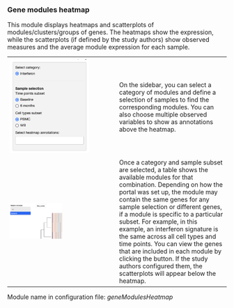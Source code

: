 ### Gene modules heatmap
<style>
td { padding: 5px; border-spacing: 5px; }
</style>
This module displays heatmaps and scatterplots of modules/clusters/groups of genes. The heatmaps show the expression, while the scatterplots (if defined by the study authors) show observed measures and the average module expression for each sample.

<table>
<colgroup>
<col style="width: 50%"/>
<col style="width: 60%"/>
</colgroup>
<tbody>
<tr>
	<td><img width="75%" src="geneModulesHeatmap-sel.png"></td>
	<td>On the sidebar, you can select a category of modules and define a selection of samples to find the corresponding modules. You can also choose multiple observed variables to show as annotations above the heatmap.</td>
</tr>
<tr>
	<td><img width="50%" src="geneModulesHeatmap-mod.png"></td>
	<td>Once a category and sample subset are selected, a table shows the available modules for that combination. Depending on how the portal was set up, the module may contain the same genes for any sample selection or different genes, if a module is specific to a particular subset. For example, in this example, an interferon signature is the same across all cell types and time points. You can view the genes that are included in each module by clicking the button. If the study authors configured them, the scatterplots will appear below the heatmap.</td>
</tr>

</tbody>
</table>

Module name in configuration file: *geneModulesHeatmap*